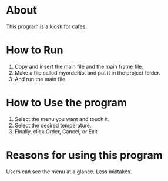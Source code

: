 About
======
This program is a kiosk for cafes.

How to Run
=======
1. Copy and insert the main file and the main frame file.
2. Make a file called myorderlist and put it in the project folder.
3. And run the main file.


How to Use the program
=====
1. Select the menu you want and touch it.
2. Select the desired temperature.
3. Finally, click Order, Cancel, or Exit

Reasons for using this program
=====
Users can see the menu at a glance.
Less mistakes.
